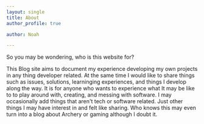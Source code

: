 ```yaml
---
layout: single
title: About
author_profile: true

author: Noah

---
```

So you may be wondering, who is this website for?

This Blog site aims to document my experience developing my own projects in any thing developer related. At the same time I would like to share things such as issues, solutions, learninging experiences, and things I develop along the way. It is for anyone who wants to experience what It may be like to to play around with, creating, and messing with software. I may occasionally add things that aren't tech or software related. Just other things I may have interest in and felt like sharing. Who knows this may even turn into a blog about Archery or gaming although I doubt it.